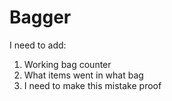 # Bagger
I need to add:
1. Working bag counter
2. What items went in what bag
3. I need to make this mistake proof
